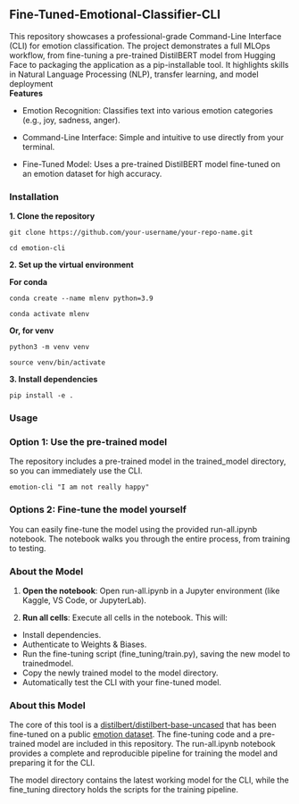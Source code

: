 ## Fine-Tuned-Emotional-Classifier-CLI
This repository showcases a professional-grade Command-Line Interface (CLI) for emotion classification. The project demonstrates a full MLOps workflow, from fine-tuning a pre-trained DistilBERT model from Hugging Face to packaging the application as a pip-installable tool. It highlights skills in Natural Language Processing (NLP), transfer learning, and model deployment
<br>
**Features**
- Emotion Recognition: Classifies text into various emotion categories (e.g., joy, sadness, anger).

- Command-Line Interface: Simple and intuitive to use directly from your terminal.

- Fine-Tuned Model: Uses a pre-trained DistilBERT model fine-tuned on an emotion dataset for high accuracy.

### Installation

**1. Clone the repository**

`git clone https://github.com/your-username/your-repo-name.git `

`cd emotion-cli`

**2. Set up the virtual environment**

**For conda**

`conda create --name mlenv python=3.9`

`conda activate mlenv`

**Or, for venv**

`python3 -m venv venv`

`source venv/bin/activate`

**3. Install dependencies**

`pip install -e .`

### Usage
### Option 1: Use the pre-trained model

The repository includes a pre-trained model in the trained_model directory, so you can immediately use the CLI.

`emotion-cli "I am not really happy"`
### Options 2: Fine-tune the model yourself

You can easily fine-tune the model using the provided run-all.ipynb notebook. The notebook walks you through the entire process, from training to testing.

### About the Model
1. **Open the notebook**: Open run-all.ipynb in a Jupyter environment (like Kaggle, VS Code, or JupyterLab).

2. **Run all cells**: Execute all cells in the notebook. This will:

- Install dependencies.
- Authenticate to Weights & Biases.
- Run the fine-tuning script (fine_tuning/train.py), saving the new model to trainedmodel.
- Copy the newly trained model to the model directory.
- Automatically test the CLI with your fine-tuned model.

### About this Model
The core of this tool is a [distilbert/distilbert-base-uncased](https://huggingface.co/distilbert/distilbert-base-uncased) that has been fine-tuned on a public [emotion dataset](https://huggingface.co/datasets/dair-ai/emotion). 
The fine-tuning code and a pre-trained model are included in this repository. The run-all.ipynb notebook provides a complete and reproducible pipeline for training the model and preparing it for the CLI.

The model directory contains the latest working model for the CLI, while the fine_tuning directory holds the scripts for the training pipeline.
